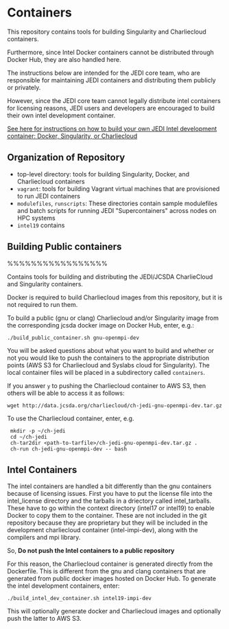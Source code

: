 # Containers

This repository contains tools for building Singularity and Charliecloud containers.

Furthermore, since Intel Docker containers cannot be distributed through Docker Hub, they are also handled here.

The instructions below are intended for the JEDI core team, who are responsible for maintaining JEDI containers and distributing them publicly or privately.

However, since the JEDI core team cannot legally distribute intel containers for licensing reasons, JEDI users and developers are encouraged to build their own intel development container.

[See here for instructions on how to build your own JEDI Intel development container: Docker, Singularity, or Charliecloud](doc/Intel.md)

Organization of Repository
--------------------------

- top-level directory: tools for building Singularity, Docker, and Charliecloud containers
- `vagrant`: tools for building Vagrant virtual machines that are provisioned to run JEDI containers
- `modulefiles`, `runscripts`: These directories contain sample modulefiles and batch scripts for running JEDI "Supercontainers" across nodes on HPC systems
- `intel19` contains 

Building Public containers
------------------------------------------------



%%%%%%%%%%%%%%%%%


Contains tools for building and distributing the JEDI/JCSDA CharlieCloud and Singularity containers.

Docker is required to build Charliecloud images from this repository, but it is not required to run them.

To build a public (gnu or clang) Charliecloud and/or Singularity image from the corresponding jcsda docker image on Docker Hub, enter, e.g.:

    ./build_public_container.sh gnu-openmpi-dev

You will be asked questions about what you want to build and whether or not you would like to push the containers to the appropriate distribution points (AWS S3 for Charliecloud and Syslabs cloud for Singularity).  The local container files will be placed in a subdirectory called `containers`.

If you answer `y` to pushing the Charliecloud container to AWS S3, then others will be able to access it as follows:

    wget http://data.jcsda.org/charliecloud/ch-jedi-gnu-openmpi-dev.tar.gz

To use the Charliecloud container, enter, e.g.

     mkdir -p ~/ch-jedi
     cd ~/ch-jedi
     ch-tar2dir <path-to-tarfile>/ch-jedi-gnu-openmpi-dev.tar.gz .
     ch-run ch-jedi-gnu-openmpi-dev -- bash

## Intel Containers

The intel containers are handled a bit differently than the gnu containers because of licensing issues.  First you have to put the license file into the intel_license directory and the tarballs in a driectory called intel_tarballs.  These have to go within the context directory (intel17 or intel19) to enable Docker to copy them to the container.  These are not included in the git repository because they are proprietary but they will be included in the development charliecloud container (intel-impi-dev), along with the compilers and mpi library.

So, **Do not push the Intel containers to a public repository**

For this reason, the Charliecloud container is generated directly from the Dockerfile.  This is different from the gnu and clang containers that are generated from public docker images hosted on Docker Hub.  To generate the intel development containers, enter:

    ./build_intel_dev_container.sh intel19-impi-dev

This will optionally generate docker and Charliecloud images and optionally push the latter to AWS S3.
